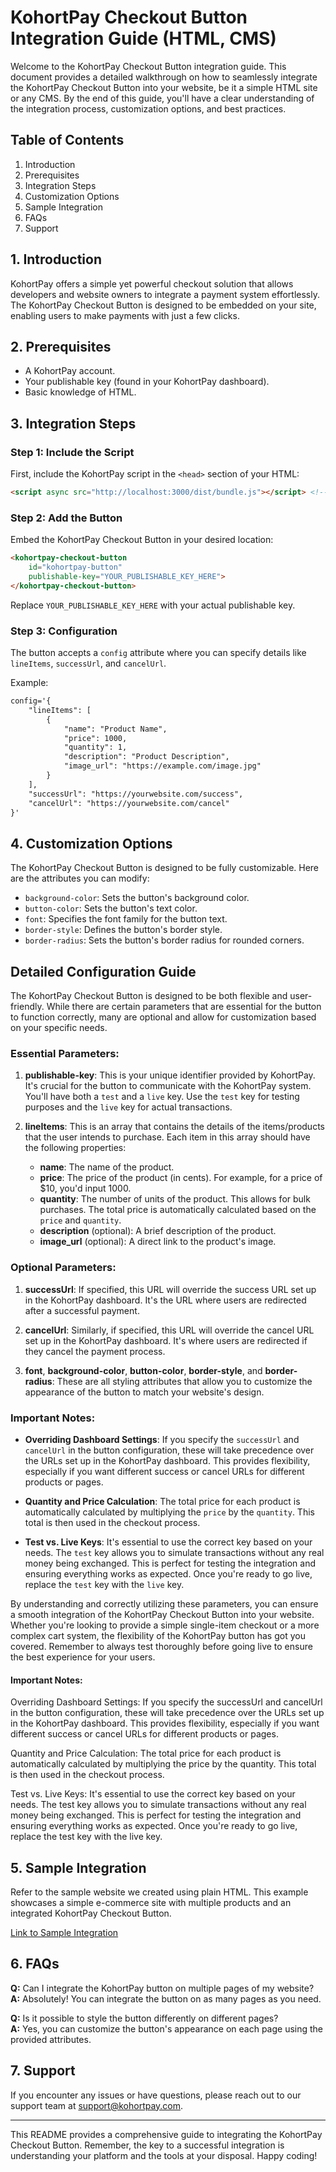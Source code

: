 # KohortPay Checkout Button Integration Guide (HTML, CMS)

Welcome to the KohortPay Checkout Button integration guide. This document provides a detailed walkthrough on how to seamlessly integrate the KohortPay Checkout Button into your website, be it a simple HTML site or any CMS. By the end of this guide, you'll have a clear understanding of the integration process, customization options, and best practices.

## Table of Contents

1. Introduction
2. Prerequisites
3. Integration Steps
4. Customization Options
5. Sample Integration
6. FAQs
7. Support

## 1. Introduction

KohortPay offers a simple yet powerful checkout solution that allows developers and website owners to integrate a payment system effortlessly. The KohortPay Checkout Button is designed to be embedded on your site, enabling users to make payments with just a few clicks.

## 2. Prerequisites

- A KohortPay account.
- Your publishable key (found in your KohortPay dashboard).
- Basic knowledge of HTML.

## 3. Integration Steps

### Step 1: Include the Script

First, include the KohortPay script in the `<head>` section of your HTML:

```html
<script async src="http://localhost:3000/dist/bundle.js"></script> <!-- TODO: Update the URL -->
```

### Step 2: Add the Button

Embed the KohortPay Checkout Button in your desired location:

```html
<kohortpay-checkout-button
    id="kohortpay-button"
    publishable-key="YOUR_PUBLISHABLE_KEY_HERE">
</kohortpay-checkout-button>
```

Replace `YOUR_PUBLISHABLE_KEY_HERE` with your actual publishable key.

### Step 3: Configuration

The button accepts a `config` attribute where you can specify details like `lineItems`, `successUrl`, and `cancelUrl`. 

Example:

```html
config='{
    "lineItems": [
        {
            "name": "Product Name",
            "price": 1000,
            "quantity": 1,
            "description": "Product Description",
            "image_url": "https://example.com/image.jpg"
        }
    ],
    "successUrl": "https://yourwebsite.com/success",
    "cancelUrl": "https://yourwebsite.com/cancel"
}'
```

## 4. Customization Options

The KohortPay Checkout Button is designed to be fully customizable. Here are the attributes you can modify:

- `background-color`: Sets the button's background color.
- `button-color`: Sets the button's text color.
- `font`: Specifies the font family for the button text.
- `border-style`: Defines the button's border style.
- `border-radius`: Sets the button's border radius for rounded corners.

## Detailed Configuration Guide

The KohortPay Checkout Button is designed to be both flexible and user-friendly. While there are certain parameters that are essential for the button to function correctly, many are optional and allow for customization based on your specific needs.

### Essential Parameters:

1. **publishable-key**: This is your unique identifier provided by KohortPay. It's crucial for the button to communicate with the KohortPay system. You'll have both a `test` and a `live` key. Use the `test` key for testing purposes and the `live` key for actual transactions.

2. **lineItems**: This is an array that contains the details of the items/products that the user intends to purchase. Each item in this array should have the following properties:
   - **name**: The name of the product.
   - **price**: The price of the product (in cents). For example, for a price of $10, you'd input 1000.
   - **quantity**: The number of units of the product. This allows for bulk purchases. The total price is automatically calculated based on the `price` and `quantity`.
   - **description** (optional): A brief description of the product.
   - **image_url** (optional): A direct link to the product's image.

### Optional Parameters:

1. **successUrl**: If specified, this URL will override the success URL set up in the KohortPay dashboard. It's the URL where users are redirected after a successful payment.

2. **cancelUrl**: Similarly, if specified, this URL will override the cancel URL set up in the KohortPay dashboard. It's where users are redirected if they cancel the payment process.

3. **font**, **background-color**, **button-color**, **border-style**, and **border-radius**: These are all styling attributes that allow you to customize the appearance of the button to match your website's design.

### Important Notes:

- **Overriding Dashboard Settings**: If you specify the `successUrl` and `cancelUrl` in the button configuration, these will take precedence over the URLs set up in the KohortPay dashboard. This provides flexibility, especially if you want different success or cancel URLs for different products or pages.

- **Quantity and Price Calculation**: The total price for each product is automatically calculated by multiplying the `price` by the `quantity`. This total is then used in the checkout process.

- **Test vs. Live Keys**: It's essential to use the correct key based on your needs. The `test` key allows you to simulate transactions without any real money being exchanged. This is perfect for testing the integration and ensuring everything works as expected. Once you're ready to go live, replace the `test` key with the `live` key.


By understanding and correctly utilizing these parameters, you can ensure a smooth integration of the KohortPay Checkout Button into your website. Whether you're looking to provide a simple single-item checkout or a more complex cart system, the flexibility of the KohortPay button has got you covered. Remember to always test thoroughly before going live to ensure the best experience for your users.

#### Important Notes:
Overriding Dashboard Settings: If you specify the successUrl and cancelUrl in the button configuration, these will take precedence over the URLs set up in the KohortPay dashboard. This provides flexibility, especially if you want different success or cancel URLs for different products or pages.

Quantity and Price Calculation: The total price for each product is automatically calculated by multiplying the price by the quantity. This total is then used in the checkout process.

Test vs. Live Keys: It's essential to use the correct key based on your needs. The test key allows you to simulate transactions without any real money being exchanged. This is perfect for testing the integration and ensuring everything works as expected. Once you're ready to go live, replace the test key with the live key.



## 5. Sample Integration

Refer to the sample website we created using plain HTML. This example showcases a simple e-commerce site with multiple products and an integrated KohortPay Checkout Button.

[Link to Sample Integration](#) <!-- TODO: Add the actual link -->

## 6. FAQs

**Q:** Can I integrate the KohortPay button on multiple pages of my website?  
**A:** Absolutely! You can integrate the button on as many pages as you need.

**Q:** Is it possible to style the button differently on different pages?  
**A:** Yes, you can customize the button's appearance on each page using the provided attributes.

## 7. Support

If you encounter any issues or have questions, please reach out to our support team at [support@kohortpay.com](mailto:support@kohortpay.com).

---

This README provides a comprehensive guide to integrating the KohortPay Checkout Button. Remember, the key to a successful integration is understanding your platform and the tools at your disposal. Happy coding!
